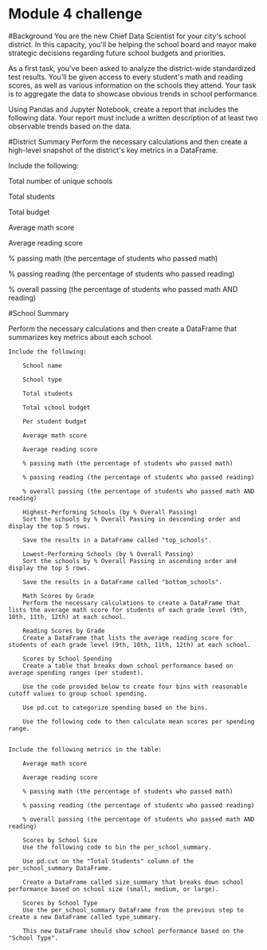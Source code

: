 # Module 4 challenge

#Background
You are the new Chief Data Scientist for your city's school district. In this capacity, you'll be helping the school board and mayor make strategic decisions regarding future school budgets and priorities.

As a first task, you've been asked to analyze the district-wide standardized test results. You'll be given access to every student's math and reading scores, as well as various information on the schools they attend. Your task is to aggregate the data to showcase obvious trends in school performance.

Using Pandas and Jupyter Notebook, create a report that includes the following data. Your report must include a written description of at least two observable trends based on the data.

#District Summary
Perform the necessary calculations and then create a high-level snapshot of the district's key metrics in a DataFrame.

Include the following:

Total number of unique schools

Total students

Total budget

Average math score

Average reading score

% passing math (the percentage of students who passed math)

% passing reading (the percentage of students who passed reading)

% overall passing (the percentage of students who passed math AND reading)

#School Summary

Perform the necessary calculations and then create a DataFrame that summarizes key metrics about each school.

	Include the following:

		School name

		School type

		Total students

		Total school budget

		Per student budget

		Average math score

		Average reading score

		% passing math (the percentage of students who passed math)

		% passing reading (the percentage of students who passed reading)

		% overall passing (the percentage of students who passed math AND reading)

		Highest-Performing Schools (by % Overall Passing)
		Sort the schools by % Overall Passing in descending order and display the top 5 rows.

		Save the results in a DataFrame called "top_schools".

		Lowest-Performing Schools (by % Overall Passing)
		Sort the schools by % Overall Passing in ascending order and display the top 5 rows.

		Save the results in a DataFrame called "bottom_schools".

		Math Scores by Grade
		Perform the necessary calculations to create a DataFrame that lists the average math score for students of each grade level (9th, 10th, 11th, 12th) at each school.

		Reading Scores by Grade
		Create a DataFrame that lists the average reading score for students of each grade level (9th, 10th, 11th, 12th) at each school.

		Scores by School Spending
		Create a table that breaks down school performance based on average spending ranges (per student).

		Use the code provided below to create four bins with reasonable cutoff values to group school spending.

		Use pd.cut to categorize spending based on the bins.

		Use the following code to then calculate mean scores per spending range.


	Include the following metrics in the table:

		Average math score

		Average reading score

		% passing math (the percentage of students who passed math)

		% passing reading (the percentage of students who passed reading)

		% overall passing (the percentage of students who passed math AND reading)

		Scores by School Size
		Use the following code to bin the per_school_summary.

		Use pd.cut on the "Total Students" column of the per_school_summary DataFrame.

		Create a DataFrame called size_summary that breaks down school performance based on school size (small, medium, or large).

		Scores by School Type
		Use the per_school_summary DataFrame from the previous step to create a new DataFrame called type_summary.

		This new DataFrame should show school performance based on the "School Type".